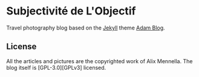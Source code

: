 # Subjectivité de L'Objectif

Travel photography blog based on the [Jekyll][jekyll] theme [Adam Blog][adam-blog].

## License

All the articles and pictures are the copyrighted work of Alix Mennella. The blog itself is [GPL-3.0][GPLv3] licensed.

 [adam-blog]: https://github.com/artemsheludko/adam-blog
 [GPL-3.0]: https://opensource.org/licenses/GPL-3.0
 [jekyll]: http://jekyllrb.com/
